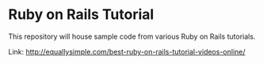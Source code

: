 # Ruby on Rails Tutorial
This repository will house sample code from various Ruby on Rails tutorials.

Link: http://equallysimple.com/best-ruby-on-rails-tutorial-videos-online/
